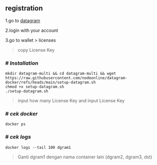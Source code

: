## registration

1.go to [datagram](https://dashboard.datagram.network?ref=223242295)

2.login with your account

3.go to wallet > licenses 
> copy License Key



### # _Installation_
```
mkdir datagram-multi && cd datagram-multi && wget https://raw.githubusercontent.com/nodeonline/datagram-docker/refs/heads/main/setup-datagram.sh
chmod +x setup-datagram.sh
./setup-datagram.sh
```
> input how many License Key and input License Key



### # _cek docker_
```
docker ps
```



### # _cek logs_
```
docker logs --tail 100 dgram1
```
> Ganti dgram1 dengan nama container lain (dgram2, dgram3, dst)


